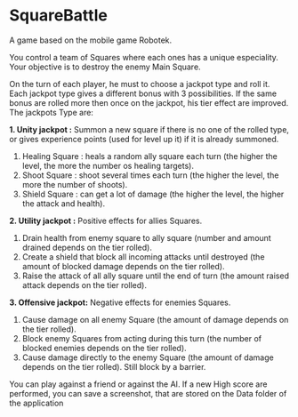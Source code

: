 # SquareBattle
A game based on the mobile game Robotek.

You control a team of Squares where each ones has a unique especiality. Your objective is to destroy the enemy Main Square.

On the turn of each player, he must to choose a jackpot type and roll it. Each jackpot type gives a different bonus with 3 possibilities. If the same bonus are rolled more then once on the jackpot, his tier effect are improved. The jackpots Type are:

<b>1. Unity jackpot :</b> Summon a new square if there is no one of the rolled type, or gives experience points (used for level up it) if it is already summoned.
  
  1. Healing Square : heals a random ally square each turn (the higher the level, the more the number os healing targets).
  2. Shoot Square : shoot several times each turn (the higher the level, the more the number of shoots).
  3. Shield Square : can get a lot of damage (the higher the level, the higher the attack and health).
  
<b>2. Utility jackpot :</b> Positive effects for allies Squares. 
  
  1. Drain health from enemy square to ally square (number and amount drained depends on the tier rolled).
  2. Create a shield that block all incoming attacks until destroyed (the amount of blocked damage depends on the tier rolled).
  3. Raise the attack of all ally square until the end of turn (the amount raised attack depends on the tier rolled).
  
<b>3. Offensive jackpot:</b> Negative effects for enemies Squares.

  1. Cause damage on all enemy Square (the amount of damage depends on the tier rolled).
  2. Block enemy Squares from acting during this turn (the number of blocked enemies depends on the tier rolled).
  3. Cause damage directly to the enemy Square (the amount of damage depends on the tier rolled). Still block by a barrier.
  
  
  You can play against a friend or against the AI. If a new High score are performed, you can save a screenshot, that are stored on the Data folder of the application
